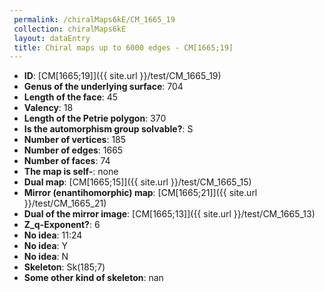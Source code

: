 ```yaml
--- 
 permalink: /chiralMaps6kE/CM_1665_19 
 collection: chiralMaps6kE
 layout: dataEntry
 title: Chiral maps up to 6000 edges - CM[1665;19]
---
```


- **ID**: [CM[1665;19]]({{ site.url }}/test/CM_1665_19)
- **Genus of the underlying surface**: 704
- **Length of the face**: 45
- **Valency**: 18
- **Length of the Petrie polygon**: 370
- **Is the automorphism group solvable?**: S
- **Number of vertices**: 185
- **Number of edges**: 1665
- **Number of faces**: 74
- **The map is self-**: none
- **Dual map**: [CM[1665;15]]({{ site.url }}/test/CM_1665_15)
- **Mirror (enantihomorphic) map**: [CM[1665;21]]({{ site.url }}/test/CM_1665_21)
- **Dual of the mirror image**: [CM[1665;13]]({{ site.url }}/test/CM_1665_13)
- **Z_q-Exponent?**: 6
- **No idea**:  11:24
- **No idea**: Y
- **No idea**: N
- **Skeleton**: Sk(185;7)
- **Some other kind of skeleton**: nan
